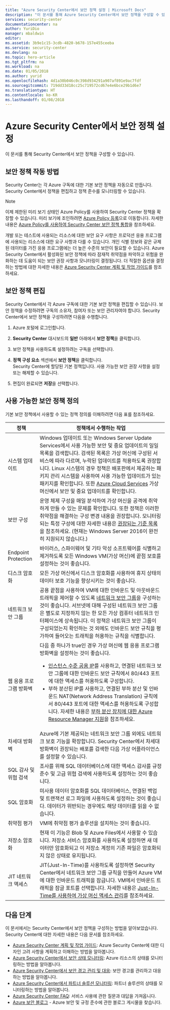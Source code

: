 ```yaml
---
title: "Azure Security Center에서 보안 정책 설정 | Microsoft Docs"
description: "이 문서를 통해 Azure Security Center에서 보안 정책을 구성할 수 있습니다."
services: security-center
documentationcenter: na
author: YuriDio
manager: mbaldwin
editor: 
ms.assetid: 3b9e1c15-3cdb-4820-b678-157e455ceeba
ms.service: security-center
ms.devlang: na
ms.topic: hero-article
ms.tgt_pltfrm: na
ms.workload: na
ms.date: 01/05/2018
ms.author: yurid
ms.openlocfilehash: 4d1a30b046c0c398d934291a907af891e9ac7fdf
ms.sourcegitcommit: 719dd33d18cc25c719572cd67e4e6bce29b1d6e7
ms.translationtype: HT
ms.contentlocale: ko-KR
ms.lasthandoff: 01/08/2018
---
```

# <a name="set-security-policies-in-azure-security-center"></a>Azure Security Center에서 보안 정책 설정
이 문서를 통해 Security Center에서 보안 정책을 구성할 수 있습니다.

## <a name="how-security-policies-work"></a>보안 정책 작동 방법
Security Center는 각 Azure 구독에 대한 기본 보안 정책을 자동으로 만듭니다. Security Center에서 정책을 편집하고 정책 준수를 모니터링할 수 있습니다.

> [!NOTE]
> 이제 제한된 미리 보기 상태인 Azure Policy를 사용하여 Security Center 정책을 확장할 수 있습니다. 미리 보기에 조인하려면 [Azure Policy 등록](https://aka.ms/getpolicy)으로 이동합니다. 자세한 내용은 [Azure Policy를 사용하여 Security Center 보안 정책 통합](security-center-azure-policy.md)을 참조하세요.

개발 또는 테스트에 사용되는 리소스에 대한 보안 요구 사항은 프로덕션 응용 프로그램에 사용되는 리소스에 대한 요구 사항과 다를 수 있습니다. 개인 식별 정보와 같은 규제된 데이터를 가진 응용 프로그램에는 더 높은 수준의 보안이 필요할 수 있습니다. Azure Security Center에서 활성화된 보안 정책에 따라 잠재적 취약점을 파악하고 위험을 완화하는 데 도움이 되는 보안 권장 사항과 모니터링이 결정됩니다. 더 적절한 옵션을 결정하는 방법에 대한 자세한 내용은 [Azure Security Center 계획 및 작업 가이드](security-center-planning-and-operations-guide.md)를 참조하세요.

## <a name="edit-security-policies"></a>보안 정책 편집
Security Center에서 각 Azure 구독에 대한 기본 보안 정책을 편집할 수 있습니다. 보안 정책을 수정하려면 구독의 소유자, 참여자 또는 보안 관리자여야 합니다. Security Center에서 보안 정책을 구성하려면 다음을 수행합니다.

1. Azure 포털에 로그인합니다.

2. **Security Center** 대시보드의 **일반** 아래에서 **보안 정책**을 클릭합니다.

3. 보안 정책을 사용하도록 설정하려는 구독을 선택합니다.

4. **정책 구성 요소** 섹션에서 **보안 정책**을 클릭합니다.  
    Security Center에 할당된 기본 정책입니다. 사용 가능한 보안 권장 사항을 설정 또는 해제할 수 있습니다.

5. 편집이 완료되면 **저장**을 선택합니다.

## <a name="available-security-policy-definitions"></a>사용 가능한 보안 정책 정의

기본 보안 정책에서 사용할 수 있는 정책 정의를 이해하려면 다음 표를 참조하세요.

| 정책 | 정책에서 수행하는 작업 |
| --- | --- |
| 시스템 업데이트 |Windows 업데이트 또는 Windows Server Update Services에서 사용 가능한 보안 및 중요 업데이트의 일일 목록을 검색합니다. 검색된 목록은 가상 머신에 구성된 서비스에 따라 다르며, 누락된 업데이트를 적용하도록 권장합니다. Linux 시스템의 경우 정책은 배포판에서 제공하는 패키지 관리 시스템을 사용하여 사용 가능한 업데이트가 있는 패키지를 확인합니다. 또한 [Azure Cloud Services](../cloud-services/cloud-services-how-to-configure-portal.md) 가상 머신에서 보안 및 중요 업데이트를 확인합니다. |
| 보안 구성 |운영 체제 구성을 매일 분석하여 가상 머신을 공격에 취약하게 만들 수 있는 문제를 확인합니다. 또한 정책은 이러한 취약점을 해결하는 구성 변경 내용을 권장합니다. 모니터링되는 특정 구성에 대한 자세한 내용은 [권장되는 기준 목록](https://gallery.technet.microsoft.com/Azure-Security-Center-a789e335)을 참조하세요. (현재는 Windows Server 2016이 완전히 지원되지 않습니다.) |
| Endpoint Protection |바이러스, 스파이웨어 및 기타 악성 소프트웨어를 식별하고 제거하도록 모든 Windows VM(가상 머신)에 끝점 보호를 설정하는 것이 좋습니다. |
| 디스크 암호화 |모든 가상 머신에서 디스크 암호화를 사용하여 휴지 상태의 데이터 보호 기능을 향상시키는 것이 좋습니다. |
| 네트워크 보안 그룹 |공용 끝점을 사용하여 VM에 대한 인바운드 및 아웃바운드 트래픽을 제어할 수 있도록 [네트워크 보안 그룹](../virtual-network/virtual-networks-nsg.md)을 구성하는 것이 좋습니다. 서브넷에 대해 구성된 네트워크 보안 그룹은 별도로 지정하지 않는 한 모든 가상 컴퓨터 네트워크 인터페이스에 상속됩니다. 이 정책은 네트워크 보안 그룹이 구성되었는지 확인하는 것 외에도 인바운드 보안 규칙을 평가하여 들어오는 트래픽을 허용하는 규칙을 식별합니다. |
| 웹 응용 프로그램 방화벽 |다음 중 하나가 true인 경우 가상 머신에 웹 응용 프로그램 방화벽을 설정하는 것이 좋습니다. <ul><li>[인스턴스 수준 공용 IP](../virtual-network/virtual-networks-instance-level-public-ip.md)를 사용하고, 연결된 네트워크 보안 그룹에 대한 인바운드 보안 규칙에서 80/443 포트에 대한 액세스를 허용하도록 구성합니다.</li><li>부하 분산된 IP를 사용하고, 연결된 부하 분산 및 인바운드 NAT(Network Address Translation) 규칙에서 80/443 포트에 대한 액세스를 허용하도록 구성합니다. 자세한 내용은 [부하 분산 장치에 대한 Azure Resource Manager 지원](../load-balancer/load-balancer-arm.md)을 참조하세요.</li> |
| 차세대 방화벽 |Azure에 기본 제공되는 네트워크 보안 그룹 외에도 네트워크 보호 기능을 확장합니다. Security Center에서 차세대 방화벽이 권장되는 배포를 검색한 다음 가상 어플라이언스를 설정할 수 있습니다. |
| SQL 감사 및 위협 검색 |조사를 위해 SQL 데이터베이스에 대한 액세스 감사를 규정 준수 및 고급 위협 검색에 사용하도록 설정하는 것이 좋습니다. |
| SQL 암호화 |미사용 데이터 암호화를 SQL 데이터베이스, 연결된 백업 및 트랜잭션 로그 파일에 사용하도록 설정하는 것이 좋습니다. 데이터가 위반되는 경우에도 해당 데이터를 읽을 수 없습니다. |
| 취약점 평가 |VM에 취약점 평가 솔루션을 설치하는 것이 좋습니다. |
| 저장소 암호화 |현재 이 기능은 Blob 및 Azure Files에서 사용할 수 있습니다. 저장소 서비스 암호화를 사용하도록 설정하면 새 데이터만 암호화되고 이 저장소 계정의 기존 파일은 암호화되지 않은 상태로 유지됩니다. |
| JIT 네트워크 액세스 |JIT(Just-In-Time)를 사용하도록 설정하면 Security Center에서 네트워크 보안 그룹 규칙을 만들어 Azure VM에 대한 인바운드 트래픽을 잠급니다. VM에서 인바운드 트래픽을 잠글 포트를 선택합니다. 자세한 내용은 [Just-In-Time를 사용하여 가상 머신 액세스 관리](https://docs.microsoft.com/azure/security-center/security-center-just-in-time)를 참조하세요. |


## <a name="next-steps"></a>다음 단계
이 문서에서는 Security Center에서 보안 정책을 구성하는 방법을 알아보았습니다. Security Center에 대한 자세한 내용은 다음 문서를 참조하세요.

* [Azure Security Center 계획 및 작업 가이드](security-center-planning-and-operations-guide.md): Azure Security Center에 대한 디자인 고려 사항을 계획하고 이해하는 방법을 알아봅니다.
* [Azure Security Center에서 보안 상태 모니터링](security-center-monitoring.md): Azure 리소스의 상태를 모니터링하는 방법을 알아봅니다.
* [Azure Security Center에서 보안 경고 관리 및 대응](security-center-managing-and-responding-alerts.md): 보안 경고를 관리하고 대응하는 방법을 알아봅니다.
* [Azure Security Center에서 파트너 솔루션 모니터링](security-center-partner-solutions.md): 파트너 솔루션의 상태를 모니터링하는 방법을 알아봅니다.
* [Azure Security Center FAQ](security-center-faq.md): 서비스 사용에 관한 질문과 대답을 가져옵니다.
* [Azure 보안 블로그](http://blogs.msdn.com/b/azuresecurity/) - Azure 보안 및 규정 준수에 관한 블로그 게시물을 찾습니다.
